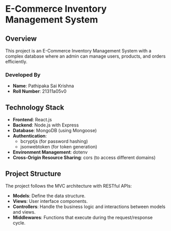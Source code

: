 # E-Commerce Inventory Management System

## Overview
This project is an E-Commerce Inventory Management System with a complex database where an admin can manage users, products, and orders efficiently.

### Developed By
- **Name**: Pathipaka Sai Krishna
- **Roll Number**: 21311a05v0

## Technology Stack
- **Frontend**: React.js
- **Backend**: Node.js with Express
- **Database**: MongoDB (using Mongoose)
- **Authentication**: 
  - bcryptjs (for password hashing)
  - jsonwebtoken (for token generation)
- **Environment Management**: dotenv
- **Cross-Origin Resource Sharing**: cors (to access different domains)

## Project Structure
The project follows the MVC architecture with RESTful APIs:
- **Models**: Define the data structure.
- **Views**: User interface components.
- **Controllers**: Handle the business logic and interactions between models and views.
- **Middlewares**: Functions that execute during the request/response cycle.
